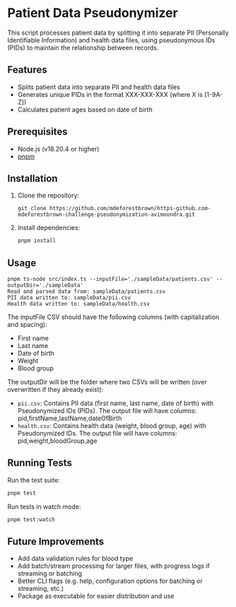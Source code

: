 # Patient Data Pseudonymizer

This script processes patient data by splitting it into separate PII (Personally Identifiable Information) and health data files, using pseudonymous IDs (PIDs) to maintain the relationship between records.

## Features

- Splits patient data into separate PII and health data files
- Generates unique PIDs in the format XXX-XXX-XXX (where X is [1-9A-Z])
- Calculates patient ages based on date of birth

## Prerequisites

- Node.js (v18.20.4 or higher)
- [pnpm](https://pnpm.io/installation)

## Installation

1. Clone the repository:
   ```
   git clone https://github.com/mdeforestbrown/https-github.com-mdeforestbrown-challenge-pseudonymization-avimoondra.git
   ```
2. Install dependencies:
   ```bash
   pnpm install
   ```

## Usage

```
pnpm ts-node src/index.ts --inputFile='./sampleData/patients.csv' --outputDir='./sampleData'
Read and parsed data from: sampleData/patients.csv
PII data written to: sampleData/pii.csv
Health data written to: sampleData/health.csv
```

The inputFile CSV should have the following columns (with capitalization and spacing):
- First name
- Last name
- Date of birth
- Weight
- Blood group

The outputDir will be the folder where two CSVs will be written (over overwritten if they already exist):
- `pii.csv`: Contains PII data (first name, last name, date of birth) with Pseudonymized IDs (PIDs). The output file will have columns: pid,firstName,lastName,dateOfBirth
- `health.csv`: Contains health data (weight, blood group, age) with Pseudonymized IDs. The output file will have columns: pid,weight,bloodGroup,age

## Running Tests

Run the test suite:
```bash
pnpm test
```

Run tests in watch mode:
```bash
pnpm test:watch
```

## Future Improvements

- Add data validation rules for blood type
- Add batch/stream processing for larger files, with progress logs if streaming or batching
- Better CLI flags (e.g. help, configuration options for batching or streaming, etc.)
- Package as executable for easier distribution and use